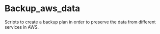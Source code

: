 # Backup_aws_data
Scripts to create a backup plan in order to preserve the data from different services in AWS.
